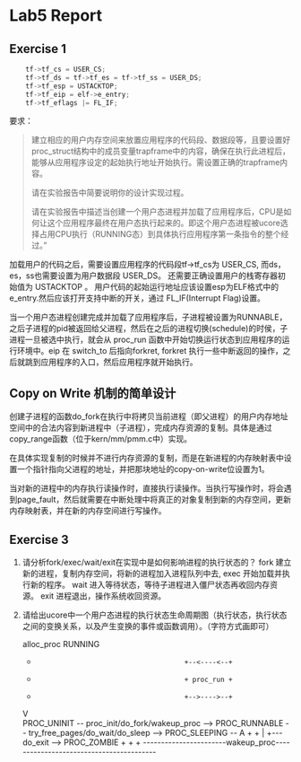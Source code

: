 # Lab5 Report

## Exercise 1

```c
    tf->tf_cs = USER_CS;
    tf->tf_ds = tf->tf_es = tf->tf_ss = USER_DS;
    tf->tf_esp = USTACKTOP;
    tf->tf_eip = elf->e_entry;
    tf->tf_eflags |= FL_IF;
```

要求：
> 建立相应的用户内存空间来放置应用程序的代码段、数据段等，且要设置好proc_struct结构中的成员变量trapframe中的内容，确保在执行此进程后，能够从应用程序设定的起始执行地址开始执行。需设置正确的trapframe内容。
>
> 请在实验报告中简要说明你的设计实现过程。
>
> 请在实验报告中描述当创建一个用户态进程并加载了应用程序后，CPU是如何让这个应用程序最终在用户态执行起来的。即这个用户态进程被ucore选择占用CPU执行（RUNNING态）到具体执行应用程序第一条指令的整个经过。”


加载用户的代码之后，需要设置应用程序的代码段tf->tf_cs为 USER_CS, 而ds，es，ss也需要设置为用户数据段 USER_DS。
还需要正确设置用户的栈寄存器初始值为 USTACKTOP 。
用户代码的起始运行地址应该设置esp为ELF格式中的e_entry.然后应该打开支持中断的开关，通过 FL_IF(Interrupt Flag)设置。

当一个用户态进程创建完成并加载了应用程序后，子进程被设置为RUNNABLE，之后子进程的pid被返回给父进程，然后在之后的进程切换(schedule)的时侯，子进程一旦被选中执行，就会从 proc_run 函数中开始切换运行状态到应用程序的运行环境中。eip 在 switch_to 后指向forkret, forkret 执行一些中断返回的操作，之后就跳到应用程序的入口，然后应用程序就开始执行。

## Copy on Write 机制的简单设计

创建子进程的函数do_fork在执行中将拷贝当前进程（即父进程）的用户内存地址空间中的合法内容到新进程中（子进程），完成内存资源的复制。具体是通过copy_range函数（位于kern/mm/pmm.c中）实现。

在具体实现复制的时候并不进行内存资源的复制，而是在新进程的内存映射表中设置一个指针指向父进程的地址，并把那块地址的copy-on-write位设置为1。

当对新的进程中的内存执行读操作时，直接执行读操作。当执行写操作时，将会遇到page_fault，然后就需要在中断处理中将真正的对象复制到新的内存空间，更新内存映射表，并在新的内存空间进行写操作。


## Exercise 3

1. 请分析fork/exec/wait/exit在实现中是如何影响进程的执行状态的？
    fork 建立新的进程，复制内存空间，将新的进程加入进程队列中去,
    exec 开始加载并执行新的程序。
    wait 进入等待状态，等待子进程进入僵尸状态再收回内存资源。
    exit 进程退出，操作系统收回资源。

2. 请给出ucore中一个用户态进程的执行状态生命周期图（执行状态，执行状态之间的变换关系，以及产生变换的事件或函数调用）。（字符方式画即可）
    
    alloc_proc                                        RUNNING
      +                                          +--<----<--+
      +                                          + proc_run +
      +                                          +-->---->--+ 
      V                                         
PROC_UNINIT -- proc_init/do_fork/wakeup_proc --> PROC_RUNNABLE -- try_free_pages/do_wait/do_sleep --> PROC_SLEEPING --
                                           A      +                                                                   +
                                           |      +--- do_exit --> PROC_ZOMBIE                                        +
                                           +                                                                          +
                                           -----------------------wakeup_proc-----------------------------------------
